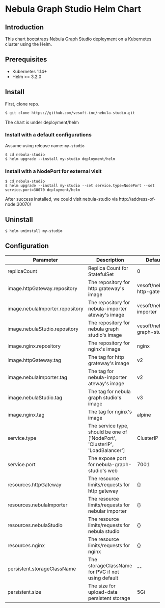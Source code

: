 # Nebula Graph Studio Helm Chart

## Introduction
This chart bootstraps Nebula Graph Studio deployment on a Kubernetes cluster using the Helm.

## Prerequisites

- Kubernetes 1.14+
- Helm >= 3.2.0

## Install

First, clone repo.
```sh
$ git clone https://github.com/vesoft-inc/nebula-studio.git
```

The chart is under deployment/helm

### Install with a default configurations

Assume using release name: `my-studio`

```
$ cd nebula-studio
$ helm upgrade --install my-studio deployment/helm
```

### Install with a NodePort for external visit

```
$ cd nebula-studio
$ helm upgrade --install my-studio --set service.type=NodePort --set service.port=30070 deployment/helm
```

After success installed, we could visit nebula-studio via http://address-of-node:30070/

## Uninstall

```
$ helm uninstall my-studio
```

## Configuration


| Parameter | Description | Default |
|-----------|-------------|---------|
| replicaCount  | Replica Count for StatefulSet  | 0  |
| image.httpGateway.repository  |  The repository for http grateway's image  | vesoft/nebula-http-gateway  |
| image.nebulaImporter.repository  |  The repository for nebula-importer ateway's image  | vesoft/nebula-importer  |
| image.nebulaStudio.repository  |  The repository for nebula graph studio's image  | vesoft/nebula-graph-studio |
| image.nginx.repository  |  The repository for nginx's image  | nginx  |
| image.httpGateway.tag  |  The tag for http grateway's image  | v2  |
| image.nebulaImporter.tag  |  The tag for nebula-importer ateway's image  | v2  |
| image.nebulaStudio.tag  |  The tag for nebula graph studio's image  | v3  |
| image.nginx.tag  |  The tag for nginx's image  | alpine  |
| service.type  | The service type, should be one of ['NodePort', 'ClusterIP', 'LoadBalancer'] |  ClusterIP  |
| service.port  | The expose port for nebula-graph-studio's web |  7001  |
| resources.httpGateway  | The resource limits/requests for http gateway | {}  |
| resources.nebulaImporter  | The resource limits/requests for nebular importer | {}  |
| resources.nebulaStudio  | The resource limits/requests for nebula studio | {}  |
| resources.nginx  | The resource limits/requests for nginx | {}  |
| persistent.storageClassName  | The storageClassName for PVC if not using default  | ""  |
| persistent.size  | The size for upload-data persistent storage | 5Gi  |

